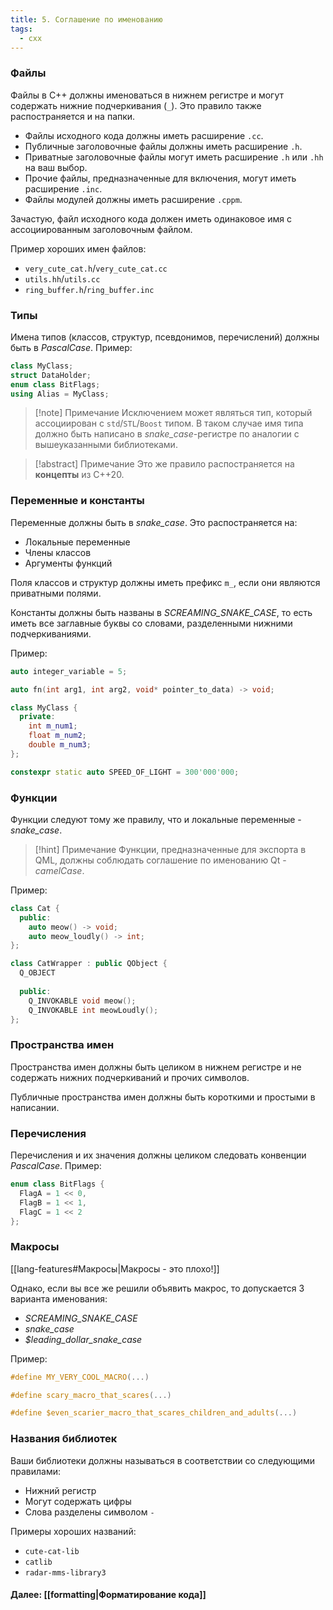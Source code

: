 ```yaml
---
title: 5. Соглашение по именованию
tags:
  - cxx
---
```

### Файлы
Файлы в С++ должны именоваться в нижнем регистре и могут содержать нижние подчеркивания (`_`). Это правило также распостраняется и на папки.

- Файлы исходного кода должны иметь расширение `.cc`.
- Публичные заголовочные файлы должны иметь расширение `.h`.
- Приватные заголовочные файлы могут иметь расширение `.h` или `.hh` на ваш выбор.
- Прочие файлы, предназначенные для включения, могут иметь расширение `.inc`.
- Файлы модулей должны иметь расширение `.cppm`.

Зачастую, файл исходного кода должен иметь одинаковое имя с ассоциированным заголовочным файлом.

Пример хороших имен файлов:
- `very_cute_cat.h`/`very_cute_cat.cc`
- `utils.hh`/`utils.cc`
- `ring_buffer.h`/`ring_buffer.inc`

### Типы
Имена типов (классов, структур, псевдонимов, перечислений) должны быть в *PascalCase*. 
Пример:
```cpp
class MyClass;
struct DataHolder;
enum class BitFlags;
using Alias = MyClass;
```

> [!note] Примечание
> Исключением может являться тип, который ассоциирован с `std`/`STL`/`Boost` типом. В таком случае имя типа должно быть написано в *snake_case*-регистре по аналогии с вышеуказанными библиотеками.

> [!abstract] Примечание
> Это же правило распостраняется на **концепты** из С++20.

### Переменные и константы 
Переменные должны быть в *snake_case*. Это распостраняется на:
- Локальные переменные
- Члены классов
- Аргументы функций

Поля классов и структур должны иметь префикс `m_`, если они являются приватными полями.

Константы должны быть названы в *SCREAMING_SNAKE_CASE*, то есть иметь все заглавные буквы со словами, разделенными нижними подчеркиваниями.

Пример:
```cpp
auto integer_variable = 5;

auto fn(int arg1, int arg2, void* pointer_to_data) -> void;

class MyClass {
  private:
    int m_num1;
    float m_num2;
    double m_num3;
};

constexpr static auto SPEED_OF_LIGHT = 300'000'000;
```

### Функции
Функции следуют тому же правилу, что и локальные переменные - *snake_case*.

> [!hint] Примечание
> Функции, предназначенные для экспорта в QML, должны соблюдать соглашение по именованию Qt - *camelCase*.

Пример:
```cpp
class Cat {
  public:
    auto meow() -> void;
    auto meow_loudly() -> int;
};

class CatWrapper : public QObject {
  Q_OBJECT
  
  public:
    Q_INVOKABLE void meow();
    Q_INVOKABLE int meowLoudly();
};
```

### Пространства имен
Пространства имен должны быть целиком в нижнем регистре и не содержать нижних подчеркиваний и прочих символов.

Публичные пространства имен должны быть короткими и простыми в написании.

### Перечисления
Перечисления и их значения должны целиком следовать конвенции *PascalCase*.
Пример:
```cpp
enum class BitFlags {
  FlagA = 1 << 0,
  FlagB = 1 << 1,
  FlagC = 1 << 2
};
```

### Макросы
[[lang-features#Макросы|Макросы - это плохо!]]

Однако, если вы все же решили объявить макрос, то допускается 3 варианта именования:
- *SCREAMING_SNAKE_CASE*
- *snake_case*
- *$leading_dollar_snake_case*

Пример:
```cpp
#define MY_VERY_COOL_MACRO(...)

#define scary_macro_that_scares(...)

#define $even_scarier_macro_that_scares_children_and_adults(...)
```

### Названия библиотек
Ваши библиотеки должны называться в соответствии со следующими правилами:
- Нижний регистр
- Могут содержать цифры
- Слова разделены символом `-`

Примеры хороших названий:
- `cute-cat-lib`
- `catlib`
- `radar-mms-library3`

#### Далее: [[formatting|Форматирование кода]]